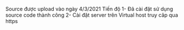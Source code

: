 Source được upload vào ngày 4/3/2021
Tiến độ 
  1- Đã cài đặt sử dụng source code thành công
  2- Cài đặt server trên Virtual host truy câp qua https
  
